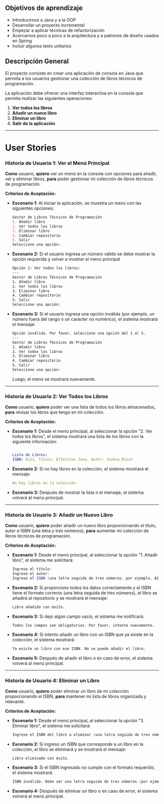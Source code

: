## Objetivos de aprendizaje

- Introducirnos a Java y a la OOP
- Desarrollar un proyecto incremental
- Empezar a aplicar técnicas de refactorización
- Acercarnos poco a poco a la arquitectura y a patrones de diseño usados en Spring
- Incluir algunos tests unitarios

## **Descripción General**

El proyecto consiste en crear una aplicación de consola en Java que permita a los usuarios gestionar una colección de libros técnicos de programación.

La aplicación debe ofrecer una interfaz interactiva en la consola que permita realizar las siguientes operaciones:

1. **Ver todos los libros**
2. **Añadir un nuevo libro**
3. **Eliminar un libro**
4. **Salir de la aplicación**

---

# User Stories

### **Historia de Usuario 1: Ver el Menú Principal**

**Como** usuario, **quiero** ver un menú en la consola con opciones para añadir, ver y eliminar libros, **para** poder gestionar mi colección de libros técnicos de programación.

**Criterios de Aceptación:**

- **Escenario 1:** Al iniciar la aplicación, se muestra un menú con las siguientes opciones:

    ```markdown
    Gestor de Libros Técnicos de Programación
    1. Añadir libro
    2. Ver todos los libros
    3. Eliminar libro
    4. Cambiar repositorio
    5. Salir
    Seleccione una opción:
    ```

- **Escenario 2:** Si el usuario ingresa un número válido se debe mostrar la opción requerida y volver a mostrar el menú principal

    ```bash
    Opción 1: Ver todos los libros:
    ---
    Gestor de Libros Técnicos de Programación
    1. Añadir libro
    2. Ver todos los libros
    3. Eliminar libro
    4. Cambiar repositorio
    5. Salir
    Seleccione una opción:
    ```

- **Escenario 3:** Si el usuario ingresa una opción inválida (por ejemplo, un número fuera del rango o un carácter no numérico), el sistema mostrará el mensaje:

    ```bash
    Opción inválida. Por favor, seleccione una opción del 1 al 5.
    ---
    Gestor de Libros Técnicos de Programación
    1. Añadir libro
    2. Ver todos los libros
    3. Eliminar libro
    4. Cambiar repositorio
    5. Salir
    Seleccione una opción:
    ```

  Luego, el menú se mostrará nuevamente.


---

### **Historia de Usuario 2: Ver Todos los Libros**

**Como** usuario, **quiero** poder ver una lista de todos los libros almacenados, **para** revisar los libros que tengo en mi colección.

**Criterios de Aceptación:**

- **Escenario 1:** Desde el menú principal, al seleccionar la opción "2. Ver todos los libros", el sistema mostrará una lista de los libros con la siguiente información:

    ```yaml
    
    Lista de Libros:
    ISBN: A123, Título: Effective Java, Autor: Joshua Bloch
    ```

- **Escenario 2:** Si no hay libros en la colección, el sistema mostrará el mensaje:

    ```yaml
    No hay libros en la colección.
    ```

- **Escenario 3:** Después de mostrar la lista o el mensaje, el sistema volverá al menú principal.

---

### **Historia de Usuario 3: Añadir un Nuevo Libro**

**Como** usuario, **quiero** poder añadir un nuevo libro proporcionando el título, autor e ISBN (una letra y tres números), **para** aumentar mi colección de libros técnicos de programación.

**Criterios de Aceptación:**

- **Escenario 1:** Desde el menú principal, al seleccionar la opción "1. Añadir libro", el sistema me solicitará:

    ```java
    Ingrese el título:
    Ingrese el autor:
    Ingrese el ISBN (una letra seguida de tres números, por ejemplo, A123):
    ```

- **Escenario 2:** Si proporciono todos los datos correctamente y el ISBN tiene el formato correcto (una letra seguida de tres números), el libro se añadirá al repositorio y se mostrará el mensaje:

    ```css
    Libro añadido con éxito.
    ```

- **Escenario 3:** Si dejo algún campo vacío, el sistema me notificará:

    ```
    Todos los campos son obligatorios. Por favor, intente nuevamente.
    ```

- **Escenario 4:** Si intento añadir un libro con un ISBN que ya existe en la colección, el sistema mostrará:

    ```css
    Ya existe un libro con ese ISBN. No se puede añadir el libro.
    ```

- **Escenario 5:** Después de añadir el libro o en caso de error, el sistema volverá al menú principal.

---

### **Historia de Usuario 4: Eliminar un Libro**

**Como** usuario, **quiero** poder eliminar un libro de mi colección proporcionando el ISBN, **para** mantener mi lista de libros organizada y relevante.

**Criterios de Aceptación:**

- **Escenario 1:** Desde el menú principal, al seleccionar la opción "3. Eliminar libro", el sistema me solicitará:

    ```css
    Ingrese el ISBN del libro a eliminar (una letra seguida de tres números, por ejemplo, A123):
    ```

- **Escenario 2:** Si ingreso un ISBN que corresponde a un libro en la colección, el libro se eliminará y se mostrará el mensaje:

    ```
    Libro eliminado con éxito.
    ```

- **Escenario 3:** Si el ISBN ingresado no cumple con el formato requerido, el sistema mostrará:

    ```scss
    ISBN inválido. Debe ser una letra seguida de tres números (por ejemplo, A123).
    ```

- **Escenario 4:** Después de eliminar un libro o en caso de error, el sistema volverá al menú principal.